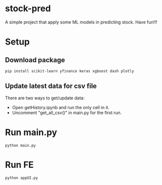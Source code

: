 # stock-pred
A simple project that apply some ML models in predicting stock. Have fun!!!

# Setup
## Download package
```
pip install scikit-learn yfinance keras xgboost dash plotly 
```

## Update latest data for csv file
There are two ways to get/update data:
- Open getHistory.ipynb and run the only cell in it.
- Uncomment "get_all_csv()" in main.py for the first run.

# Run main.py
```
python main.py
```

# Run FE
```
python appUI.py
```
